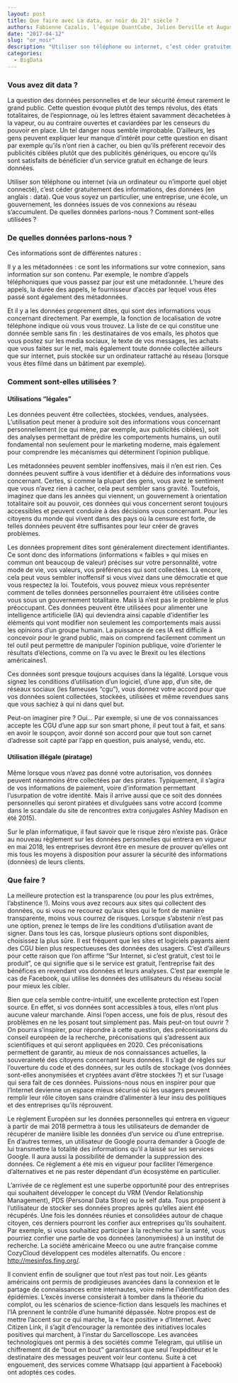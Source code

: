 ```yaml
---
layout: post
title: Que faire avec La data, or noir du 21° siècle ?
authors: Fabienne Cazalis, l’équipe QuantCube, Julien Derville et Augustin Poupard (Association Familiale Mulliez) et Thanh Nghiem 
date: "2017-04-12"
slug: "or_noir"
description: "Utiliser son téléphone ou internet, c’est céder gratuitement des informations, des données. De quelles données parlons-nous ? Comment sont-elles utilisées ?"
categories:
  - BigData
---
```


### Vous avez dit data ?

La question des données personnelles et de leur sécurité émeut rarement le grand public. Cette question évoque plutôt des temps révolus, des états totalitaires, de l’espionnage, où les lettres étaient savamment décachetées à la vapeur, ou au contraire ouvertes et caviardées par les censeurs du pouvoir en place. Un tel danger nous semble improbable. D’ailleurs, les gens peuvent expliquer leur manque d’intérêt pour cette question en disant par exemple qu’ils n’ont rien à cacher, ou bien qu’ils préfèrent recevoir des publicités ciblées plutôt que des publicités génériques, ou encore qu’ils sont satisfaits de bénéficier d’un service gratuit en échange de leurs données. 

Utiliser son téléphone ou internet (via un ordinateur ou n’importe quel objet connecté), c’est céder gratuitement des informations, des données (en anglais : data). Que vous soyez un particulier, une entreprise, une école, un gouvernement, les données issues de vos connexions au réseau s’accumulent. De quelles données parlons-nous ? Comment sont-elles utilisées ?

### De quelles données parlons-nous ?

Ces informations sont de différentes natures :

Il y a les métadonnées : ce sont les informations sur votre connexion, sans information sur son contenu. Par exemple, le nombre d’appels téléphoniques que vous passez par jour est une métadonnée. L’heure des appels, la durée des appels, le fournisseur d’accès par lequel vous êtes passé sont également des métadonnées. 

Et il y a les données proprement dites, qui sont des informations vous concernant directement. Par exemple, la fonction de localisation de votre téléphone indique où vous vous trouvez. La liste de ce qui constitue une donnée semble sans fin : les destinataires de vos emails, les photos que vous postez sur les media sociaux, le texte de vos messages, les achats que vous faites sur le net, mais également toute donnée collectée ailleurs que sur internet, puis stockée sur un ordinateur rattaché au réseau (lorsque vous êtes filmé dans un bâtiment par exemple). 

### Comment sont-elles utilisées ?

#### Utilisations “légales”

Les données peuvent être collectées, stockées, vendues, analysées. L’utilisation peut mener à produire soit des informations vous concernant personnellement (ce qui mène, par exemple, aux publicités ciblées), soit des analyses permettant de prédire les comportements humains, un outil fondamental non seulement pour le marketing moderne, mais également pour comprendre les mécanismes qui déterminent l’opinion publique.

Les métadonnées peuvent sembler inoffensives, mais il n’en est rien. Ces données peuvent suffire à vous identifier et à déduire des informations vous concernant. Certes, si comme la plupart des gens, vous avez le sentiment que vous n’avez rien à cacher, cela peut sembler sans gravité. Toutefois, imaginez que dans les années qui viennent, un gouvernement à orientation totalitaire soit au pouvoir, ces données qui vous concernent seront toujours accessibles et peuvent conduire à des décisions vous concernant. Pour les citoyens du monde qui vivent dans des pays où la censure est forte, de telles données peuvent être suffisantes pour leur créer de graves problèmes.

Les données proprement dites sont généralement directement identifiantes. Ce sont donc des informations (informations « faibles » qui mises en commun ont beaucoup de valeur) précises sur votre personnalité, votre mode de vie, vos valeurs, vos préférences qui sont collectées. Là encore, cela peut vous sembler inoffensif si vous vivez dans une démocratie et que vous respectez la loi. Toutefois, vous pouvez mieux vous représenter comment de telles données personnelles pourraient être utilisées contre vous sous un gouvernement totalitaire. Mais là n’est pas le problème le plus préoccupant. Ces données peuvent être utilisées pour alimenter une intelligence artificielle (IA) qui deviendra ainsi capable d’identifier les éléments qui vont modifier non seulement les comportements mais aussi les opinions d’un groupe humain. La puissance de ces IA est difficile à concevoir pour le grand public, mais on comprend facilement comment un tel outil peut permettre de manipuler l’opinion publique, voire d’orienter le résultats d’élections, comme on l’a vu avec le Brexit ou les élections américaines1.  

Ces données sont presque toujours acquises dans la légalité. Lorsque vous signez les conditions d’utilisation d’un logiciel, d’une app, d’un site, de réseaux sociaux (les fameuses “cgu”), vous donnez votre accord pour que vos données soient collectées, stockées, utilisées et même revendues sans que vous sachiez à qui ni dans quel but.

Peut-on imaginer pire ? Oui… Par exemple, si une de vos connaissances accepte les CGU d’une app sur son smart phone, il peut tout à fait, et sans en avoir le soupçon, avoir donné son accord pour que tout son carnet d’adresse soit capté par l’app en question, puis analysé, vendu, etc.

#### Utilisation illégale (piratage)

Même lorsque vous n’avez pas donné votre autorisation, vos données peuvent néanmoins être collectées par des pirates. Typiquement, il s’agira de vos informations de paiement, voire d’information permettant l’usurpation de votre identité. Mais il arrive aussi que ce soit des données personnelles qui seront piratées et divulguées sans votre accord (comme dans le scandale du site de rencontres extra conjugales Ashley Madison en été 2015).

Sur le plan informatique, il faut savoir que le risque zéro n’existe pas. Grâce au nouveau règlement sur les données personnelles qui entrera en vigueur en mai 2018, les entreprises devront être en mesure de prouver qu’elles ont mis tous les moyens à disposition pour assurer la sécurité des informations (données) de leurs clients.

### Que faire ?

La meilleure protection est la transparence (ou pour les plus extrêmes, l’abstinence !). Moins vous avez recours aux sites qui collectent des données, ou si vous ne recourez qu’aux sites qui le font de manière transparente, moins vous courrez de risques. Lorsque s’abstenir n’est pas une option, prenez le temps de lire les conditions d’utilisation avant de signer. Dans tous les cas, lorsque plusieurs options sont disponibles, choisissez la plus sûre. Il est fréquent que les sites et logiciels payants aient des CGU bien plus respectueuses des données des usagers. C’est d’ailleurs pour cette raison que l’on affirme “Sur Internet, si c’est gratuit, c’est toi le produit”, ce qui signifie que si le service est gratuit, l’entreprise fait des bénéfices en revendant vos données et leurs analyses. C’est par exemple le cas de Facebook, qui utilise les données des utilisateurs du réseau social pour mieux les cibler.

Bien que cela semble contre-intuitif, une excellente protection est l’open source. En effet, si vos données sont accessibles à tous, elles n’ont plus aucune valeur marchande. Ainsi l’open access, une fois de plus, résout des problèmes en ne les posant tout simplement pas. Mais peut-on tout ouvrir ? On pourra s’inspirer, pour répondre à cette question, des préconisations du conseil européen de la recherche, préconisations qui s’adressent aux scientifiques et qui seront appliquées en 2020. Ces préconisations permettent de garantir, au mieux de nos connaissances actuelles, la souveraineté des citoyens concernant leurs données. Il s’agit de règles sur l’ouverture du code et des données, sur les outils de stockage (vos données sont-elles anonymisées et cryptées avant d’être stockées ?) et sur l’usage qui sera fait de ces données. Puissions-nous nous en inspirer pour que l’Internet devienne un espace mieux sécurisé où les usagers peuvent remplir leur rôle citoyen sans craindre d’alimenter à leur insu des politiques et des entreprises qu’ils réprouvent.

Le règlement Européen sur les données personnelles qui entrera en vigueur à partir de mai 2018 permettra à tous les utilisateurs de demander de récupérer de manière lisible les données d’un service ou d’une entreprise. En d’autres termes, un utilisateur de Google pourra demander à Google de lui transmettre la totalité des informations qu’il a laissé sur les services Google. Il aura aussi la possibilité de demander la suppression des données. Ce règlement a été mis en vigueur pour faciliter l’émergence d’alternatives et ne pas rester dépendant d’un écosystème en particulier.

L’arrivée de ce règlement est une superbe opportunité pour des entreprises qui souhaitent développer le concept du VRM (Vendor Relationship Management), PDS (Personal Data Store) ou le self data. Tous proposent à l’utilisateur de stocker ses données propres après qu’elles aient été récupérés. Une fois les données réunies et consolidées autour de chaque citoyen, ces derniers pourront les confier aux entreprises qu’ils souhaitent. Par exemple, si vous souhaitiez participer à la recherche sur la santé, vous pourriez confier une partie de vos données (anonymisées) à un institut de recherche. La société américaine Meeco ou une autre française comme CozyCloud développent ces modèles alternatifs. Ou encore : http://mesinfos.fing.org/.

Il convient enfin de souligner que tout n’est pas tout noir. Les géants américains ont permis de prodigieuses avancées dans la connexion et le partage de connaissances entre internautes, voire même l’identification des épidémies. L’excès inverse consisterait à tomber dans la théorie du complot, ou les scénarios de science-fiction dans lesquels les machines et l’IA prennent le contrôle d’une humanité dépassée. Notre propos est de mettre l’accent sur ce qui marche, la « face positive » d’Internet. Avec Citizen Link, il s’agit d’encourager la remontée des initiatives locales positives qui marchent, à l’instar du Sarcelloscope. Les avancées technologiques ont permis à des sociétés comme Telegram, qui utilise un chiffrement dit de “bout en bout” garantissant que seul l’expéditeur et le destinataire des messages peuvent voir leur contenu. Suite à cet engouement, des services comme Whatsapp (qui appartient à Facebook) ont adoptés ces codes.
